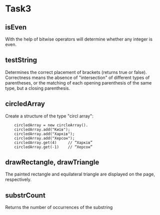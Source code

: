 # Task3
## isEven 
With the help of bitwise operators will determine whether any integer is even.
## testString 
Determines the correct placement of brackets (returns true or false). Correctness means the absence of "intersection" of different types of parentheses, or the matching of each opening parenthesis of the same type, but a closing parenthesis.
## circledArray
Create a structure of the type "circl array":
```
    circledArray = new circleArray().
    circledArray.add("Київ");
    circledArray.add("Харків");
    circledArray.add("Херсон");
    circledArray.get(4)     // “Харків”
    circledArray.get(-1)    // “Херсон”
```
## drawRectangle, drawTriangle 
The painted rectangle and equilateral triangle are displayed on the page, respectively.
## substrCount
Returns the number of occurrences of the substring